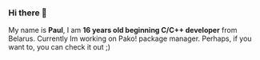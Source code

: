 ### Hi there 👋
My name is **Paul**, I am **16 years old beginning C/C++ developer** from Belarus. 
Currently Im working on Pako! package manager. Perhaps, if you want to, you can check it out ;)

